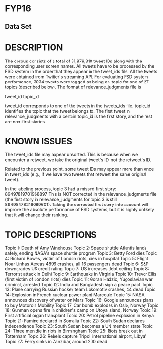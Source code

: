 # FYP16

## Data Set

DESCRIPTION
===========

The corpus consists of a total of 51,879,318 tweet IDs along with the
corresponding user screen names.  All tweets have to be processed by the FSD
system in the order that they appear in the tweet_ids file.  All the tweets
were obtained from Twitter's streaming API.  For evaluating FSD system
performance, 3034 tweets were tagged as being on-topic for one of 27 topics
(described below).  The format of relevance_judgments file is

tweet_id topic_id

tweet_id corresponds to one of the tweets in the tweets_ids file.  topic_id
identifies the topic that the tweet belongs to.  The first tweet in
relevance_judgments with a certain topic_id is the first story, and the rest
are non-first stories.

KNOWN ISSUES
============
The tweet_ids file may appear unsorted.  This is because when we encounter a
retweet, we take the original tweet's ID, not the retweet's ID.

Related to the previous point, some tweet IDs may appear more than once in
tweet_ids (e.g., if we have two tweets that retweet the same original tweet).

In the labeling process, topic 3 had a missed first story:
89497819701968897
This is NOT corrected in the relevance_judgments file (the first story in
relevance_judgments for topic 3 is still 89498478216089601).  Taking the
corrected first story into account will improve the absolute performance of FSD
systems, but it is highly unlikely that it will change their ranking.

TOPIC DESCRIPTIONS
==================

Topic 1: Death of Amy Winehouse
Topic 2: Space shuttle Atlantis lands safely, ending NASA's space shuttle program
Topic 3: Betty Ford dies
Topic 4: Richard Bowes, victim of London riots, dies in hospital
Topic 5: Flight Noar Linhas Aereas 4896 crashes, all 16 passengers dead
Topic 6: S&P downgrades US credit rating
Topic 7: US increases debt ceiling
Topic 8: Terrorist attack in Delhi
Topic 9: Earthquake in Virginia
Topic 10: Trevor Ellis (first victim of London riots) dies
Topic 11: Goran Hadzic, Yugoslavian war criminal, arrested
Topic 12: India and Bangladesh sign a peace pact
Topic 13: Plane carrying Russian hockey team Lokomotiv crashes, 44 dead
Topic 14: Explosion in French nuclear power plant Marcoule
Topic 15: NASA announces discovery of water on Mars
Topic 16: Google announces plans to buy Motorola Mobility
Topic 17: Car bomb explodes in Oslo, Norway
Topic 18: Gunman opens fire in children's camp on Utoya island, Norway
Topic 19: First artificial organ transplant
Topic 20: Petrol pipeline explosion in Kenya
Topic 21: Famine declared in Somalia
Topic 22: South Sudan declares independence
Topic 23: South Sudan becomes a UN member state
Topic 24: Three men die in riots in Birmingham
Topic 25: Riots break out in Tottenham
Topic 26: Rebels capture Tripoli international airport, Libya'
Topic 27: Ferry sinks in Zanzibar, around 200 dead

